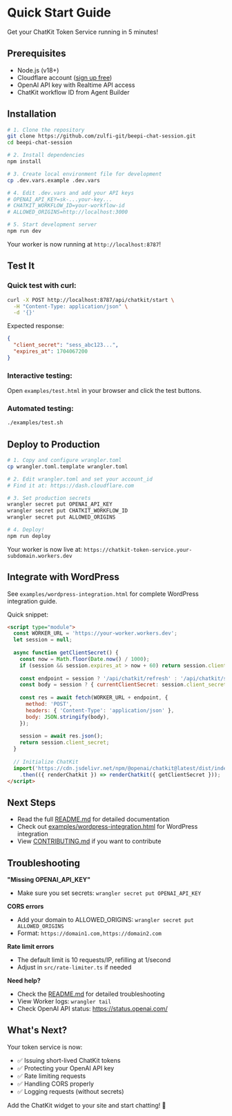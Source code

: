 # Quick Start Guide

Get your ChatKit Token Service running in 5 minutes!

## Prerequisites

- Node.js (v18+)
- Cloudflare account ([sign up free](https://dash.cloudflare.com/sign-up))
- OpenAI API key with Realtime API access
- ChatKit workflow ID from Agent Builder

## Installation

```bash
# 1. Clone the repository
git clone https://github.com/zulfi-git/beepi-chat-session.git
cd beepi-chat-session

# 2. Install dependencies
npm install

# 3. Create local environment file for development
cp .dev.vars.example .dev.vars

# 4. Edit .dev.vars and add your API keys
# OPENAI_API_KEY=sk-...your-key...
# CHATKIT_WORKFLOW_ID=your-workflow-id
# ALLOWED_ORIGINS=http://localhost:3000

# 5. Start development server
npm run dev
```

Your worker is now running at `http://localhost:8787`!

## Test It

### Quick test with curl:

```bash
curl -X POST http://localhost:8787/api/chatkit/start \
  -H "Content-Type: application/json" \
  -d '{}'
```

Expected response:
```json
{
  "client_secret": "sess_abc123...",
  "expires_at": 1704067200
}
```

### Interactive testing:

Open `examples/test.html` in your browser and click the test buttons.

### Automated testing:

```bash
./examples/test.sh
```

## Deploy to Production

```bash
# 1. Copy and configure wrangler.toml
cp wrangler.toml.template wrangler.toml

# 2. Edit wrangler.toml and set your account_id
# Find it at: https://dash.cloudflare.com

# 3. Set production secrets
wrangler secret put OPENAI_API_KEY
wrangler secret put CHATKIT_WORKFLOW_ID
wrangler secret put ALLOWED_ORIGINS

# 4. Deploy!
npm run deploy
```

Your worker is now live at: `https://chatkit-token-service.your-subdomain.workers.dev`

## Integrate with WordPress

See `examples/wordpress-integration.html` for complete WordPress integration guide.

Quick snippet:

```html
<script type="module">
  const WORKER_URL = 'https://your-worker.workers.dev';
  let session = null;
  
  async function getClientSecret() {
    const now = Math.floor(Date.now() / 1000);
    if (session && session.expires_at > now + 60) return session.client_secret;
    
    const endpoint = session ? '/api/chatkit/refresh' : '/api/chatkit/start';
    const body = session ? { currentClientSecret: session.client_secret } : {};
    
    const res = await fetch(WORKER_URL + endpoint, {
      method: 'POST',
      headers: { 'Content-Type': 'application/json' },
      body: JSON.stringify(body),
    });
    
    session = await res.json();
    return session.client_secret;
  }
  
  // Initialize ChatKit
  import('https://cdn.jsdelivr.net/npm/@openai/chatkit@latest/dist/index.js')
    .then(({ renderChatkit }) => renderChatkit({ getClientSecret }));
</script>
```

## Next Steps

- Read the full [README.md](../README.md) for detailed documentation
- Check out [examples/wordpress-integration.html](examples/wordpress-integration.html) for WordPress integration
- View [CONTRIBUTING.md](../CONTRIBUTING.md) if you want to contribute

## Troubleshooting

**"Missing OPENAI_API_KEY"**
- Make sure you set secrets: `wrangler secret put OPENAI_API_KEY`

**CORS errors**
- Add your domain to ALLOWED_ORIGINS: `wrangler secret put ALLOWED_ORIGINS`
- Format: `https://domain1.com,https://domain2.com`

**Rate limit errors**
- The default limit is 10 requests/IP, refilling at 1/second
- Adjust in `src/rate-limiter.ts` if needed

**Need help?**
- Check the [README.md](../README.md) for detailed troubleshooting
- View Worker logs: `wrangler tail`
- Check OpenAI API status: https://status.openai.com/

## What's Next?

Your token service is now:
- ✅ Issuing short-lived ChatKit tokens
- ✅ Protecting your OpenAI API key
- ✅ Rate limiting requests
- ✅ Handling CORS properly
- ✅ Logging requests (without secrets)

Add the ChatKit widget to your site and start chatting! 🚀
